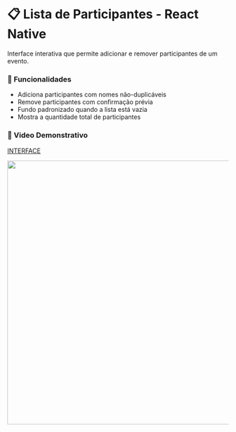 # 📋 Lista de Participantes - React Native

Interface interativa que permite adicionar e remover participantes de um evento. 

### 🚀 Funcionalidades

* Adiciona participantes com nomes não-duplicáveis
* Remove participantes com confirmação prévia
* Fundo padronizado quando a lista está vazia
* Mostra a quantidade total de participantes

### 🎥 Video Demonstrativo

[INTERFACE](./video_interface.gif)

<img src="./video_interface.gif" height="600">

